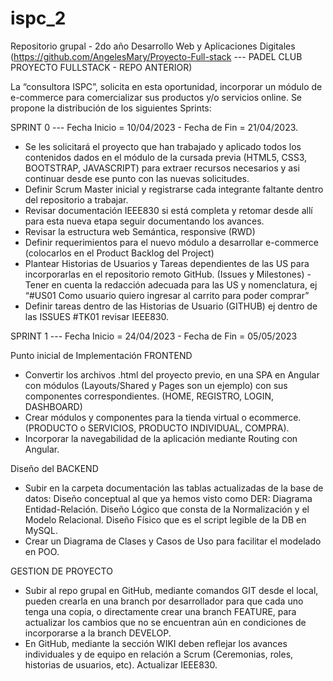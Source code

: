 # ispc_2
Repositorio grupal - 2do año Desarrollo Web y Aplicaciones Digitales
(https://github.com/AngelesMary/Proyecto-Full-stack  --- PADEL CLUB PROYECTO FULLSTACK - REPO ANTERIOR)

La “consultora ISPC”, solicita  en esta oportunidad, incorporar un módulo de e-commerce para comercializar sus productos y/o servicios online.
Se propone la distribución de los siguientes Sprints:

SPRINT 0 ---  Fecha Inicio = 10/04/2023 -  Fecha de Fin = 21/04/2023.
 - Se les solicitará el proyecto que han trabajado y aplicado todos los contenidos dados en el módulo de la cursada previa (HTML5, CSS3, BOOTSTRAP, JAVASCRIPT) para extraer recursos necesarios y asi continuar desde ese punto con las nuevas solicitudes.
- Definir Scrum Master inicial y registrarse cada integrante faltante dentro del repositorio a trabajar. 
- Revisar documentación IEEE830 si está completa y retomar desde allí para esta nueva etapa seguir documentando los avances.
- Revisar la estructura web Semántica, responsive (RWD)
- Definir requerimientos para el nuevo módulo a desarrollar e-commerce (colocarlos en el Product Backlog del Project)
- Plantear Historias de Usuarios y Tareas dependientes de las US para incorporarlas en el repositorio remoto GitHub. (Issues y Milestones) - Tener en cuenta la redacción adecuada para las US y nomenclatura, ej “#US01 Como usuario quiero ingresar al carrito para poder comprar”  
- Definir tareas dentro de las Historias de Usuario (GITHUB) ej dentro de las ISSUES  #TK01 revisar IEEE830.


SPRINT 1 ---  Fecha Inicio = 24/04/2023 -  Fecha de Fin = 05/05/2023

Punto inicial de Implementación FRONTEND
- Convertir los archivos .html del proyecto previo, en una SPA en Angular con módulos (Layouts/Shared y Pages son un ejemplo) con sus componentes correspondientes. (HOME, REGISTRO, LOGIN, DASHBOARD)
- Crear módulos y componentes para la tienda virtual o ecommerce. (PRODUCTO o SERVICIOS, PRODUCTO INDIVIDUAL, COMPRA).
- Incorporar la navegabilidad de la aplicación mediante Routing con Angular.

Diseño del BACKEND
- Subir en la carpeta documentación las tablas actualizadas de la base de datos: 
Diseño conceptual al que ya hemos visto como DER: Diagrama Entidad-Relación.
Diseño Lógico que consta de la Normalización y el Modelo Relacional.
Diseño Físico que es el script legible de la DB en MySQL.
- Crear un Diagrama de Clases y Casos de Uso para facilitar el modelado en POO.

GESTION DE PROYECTO
- Subir al repo grupal en GitHub, mediante comandos GIT desde el local, pueden crearla en una branch por desarrollador para que cada uno tenga una copia, o directamente crear una branch FEATURE, para actualizar los cambios que no se encuentran aún en condiciones de incorporarse a la branch DEVELOP.
- En GitHub, mediante la sección WIKI deben reflejar los avances individuales y de equipo en relación a Scrum (Ceremonias, roles, historias de usuarios, etc). Actualizar IEEE830.

